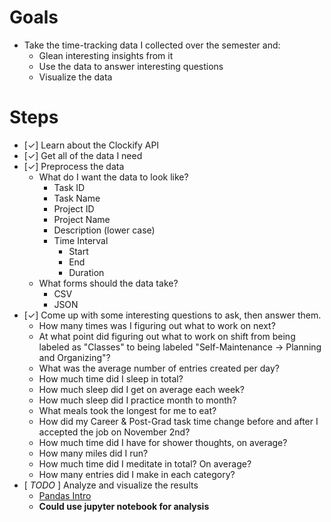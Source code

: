 # Goals
- Take the time-tracking data I collected over the semester and:
    - Glean interesting insights from it
    - Use the data to answer interesting questions
    - Visualize the data
# Steps
- [&check;] Learn about the Clockify API
- [&check;] Get all of the data I need
- [&check;] Preprocess the data
    - What do I want the data to look like?
        - Task ID
        - Task Name
        - Project ID
        - Project Name
        - Description (lower case)
        - Time Interval
            - Start
            - End
            - Duration
    - What forms should the data take?
        - CSV
        - JSON
- [&check;] Come up with some interesting questions to ask, then answer them.
    - How many times was I figuring out what to work on next?
    - At what point did figuring out what to work on shift from being labeled as "Classes" to being labeled "Self-Maintenance -> Planning and Organizing"?
    - What was the average number of entries created per day?
    - How much time did I sleep in total?
    - How much sleep did I get on average each week?
    - How much sleep did I practice month to month?
    - What meals took the longest for me to eat?
    - How did my Career & Post-Grad task time change before and after I accepted the job on November 2nd?
    - How much time did I have for shower thoughts, on average?
    - How many miles did I run?
    - How much time did I meditate in total? On average?
    - How many entries did I make in each category?
- [ _TODO_ ] Analyze and visualize the results
    - [Pandas Intro](https://www.educative.io/blog/python-pandas-tutorial)
    - **Could use jupyter notebook for analysis**
